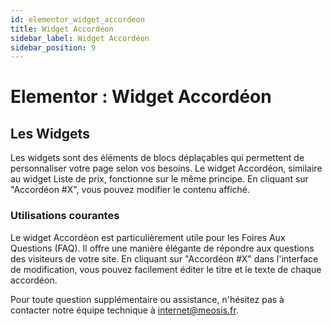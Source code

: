 ```yaml
---
id: elementor_widget_accordeon
title: Widget Accordéon
sidebar_label: Widget Accordéon
sidebar_position: 9
---
```


# Elementor : Widget Accordéon

## Les Widgets

Les widgets sont des éléments de blocs déplaçables qui permettent de personnaliser votre page selon vos besoins. Le widget Accordéon, similaire au widget Liste de prix, fonctionne sur le même principe. En cliquant sur "Accordéon #X", vous pouvez modifier le contenu affiché. 

### Utilisations courantes

Le widget Accordéon est particulièrement utile pour les Foires Aux Questions (FAQ). Il offre une manière élégante de répondre aux questions des visiteurs de votre site. En cliquant sur "Accordéon #X" dans l'interface de modification, vous pouvez facilement éditer le titre et le texte de chaque accordéon.

Pour toute question supplémentaire ou assistance, n'hésitez pas à contacter notre équipe technique à internet@meosis.fr.
